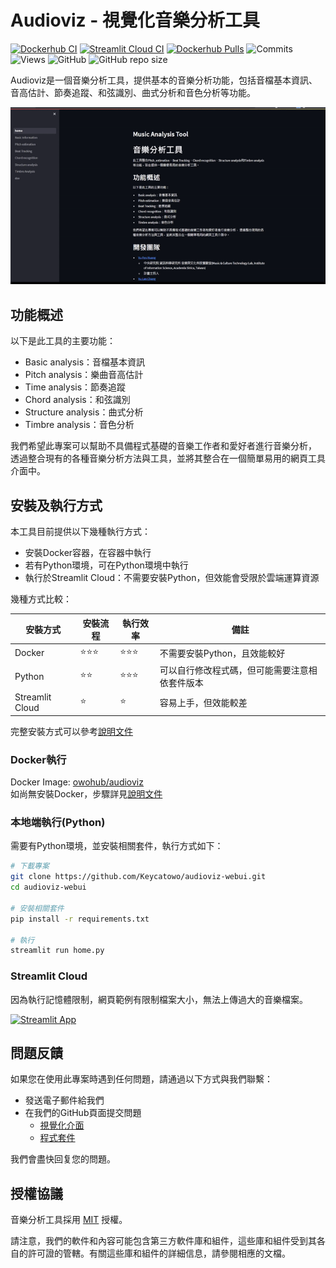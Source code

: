 # Audioviz - 視覺化音樂分析工具

[![Dockerhub CI](https://github.com/Keycatowo/audioviz-webui/actions/workflows/docker.yml/badge.svg?brach=main&style=plastic)](https://github.com/Keycatowo/audioviz-webui/actions/workflows/docker.yml)
[![Streamlit Cloud CI](https://github.com/Keycatowo/audioviz-webui/actions/workflows/st_cloud.yml/badge.svg?style=plastic)](https://github.com/Keycatowo/audioviz-webui/actions/workflows/st_cloud.yml)
[![Dockerhub Pulls](https://img.shields.io/docker/pulls/owohub/audioviz.svg)](https://hub.docker.com/repository/docker/owohub/audioviz/general)
![Commits](https://img.shields.io/github/commit-activity/m/Keycatowo/music-analysis)
![Views](https://hits.seeyoufarm.com/api/count/incr/badge.svg?url=https%3A%2F%2Fgithub.com%2FKeycatowo%2Fmusic-analysis&count_bg=%2379C83D&title_bg=%23555555&icon=&icon_color=%23E7E7E7&title=Views&edge_flat=false)
![GitHub](https://img.shields.io/github/license/Keycatowo/audioviz-webui?style=plastic) 
![GitHub repo size](https://img.shields.io/github/repo-size/Keycatowo/audioviz-webui?style=plastic) 


Audioviz是一個音樂分析工具，提供基本的音樂分析功能，包括音檔基本資訊、音高估計、節奏追蹤、和弦識別、曲式分析和音色分析等功能。

![](fig/demo.gif)

## 功能概述

以下是此工具的主要功能：

- Basic analysis：音檔基本資訊
- Pitch analysis：樂曲音高估計
- Time analysis：節奏追蹤
- Chord analysis：和弦識別
- Structure analysis：曲式分析
- Timbre analysis：音色分析

我們希望此專案可以幫助不具備程式基礎的音樂工作者和愛好者進行音樂分析，
透過整合現有的各種音樂分析方法與工具，並將其整合在一個簡單易用的網頁工具介面中。

## 安裝及執行方式
本工具目前提供以下幾種執行方式：
+ 安裝Docker容器，在容器中執行
+ 若有Python環境，可在Python環境中執行
+ 執行於Streamlit Cloud：不需要安裝Python，但效能會受限於雲端運算資源

幾種方式比較：

安裝方式 | 安裝流程 | 執行效率 | 備註
--- | --- | --- | ---
Docker | ⭐⭐⭐ | ⭐⭐⭐| 不需要安裝Python，且效能較好
Python | ⭐⭐ | ⭐⭐⭐ | 可以自行修改程式碼，但可能需要注意相依套件版本
Streamlit Cloud | ⭐ | ⭐ | 容易上手，但效能較差

完整安裝方式可以參考[說明文件](https://grace1287986s-organization.gitbook.io/audioviz-ui-v2/installation)

### Docker執行
Docker Image: [owohub/audioviz](https://hub.docker.com/r/owohub/audioviz)  
如尚無安裝Docker，步驟詳見[說明文件](https://grace1287986s-organization.gitbook.io/audioviz-ui-v2/installation)

### 本地端執行(Python)
需要有Python環境，並安裝相關套件，執行方式如下：
```sh
# 下載專案
git clone https://github.com/Keycatowo/audioviz-webui.git
cd audioviz-webui

# 安裝相關套件
pip install -r requirements.txt

# 執行
streamlit run home.py
```

### Streamlit Cloud
因為執行記憶體限制，網頁範例有限制檔案大小，無法上傳過大的音樂檔案。

[![Streamlit App](https://static.streamlit.io/badges/streamlit_badge_black_white.svg)](https://audioviz.streamlit.app/)


## 問題反饋
如果您在使用此專案時遇到任何問題，請通過以下方式與我們聯繫：

- 發送電子郵件給我們
- 在我們的GitHub頁面提交問題
    - [視覺化介面](https://github.com/Keycatowo/audioviz-webui/issues)
    - [程式套件](https://github.com/TrangDuLam/audioviz/issues)

我們會盡快回复您的問題。

## 授權協議

音樂分析工具採用 [MIT](https://opensource.org/license/mit/) 授權。

請注意，我們的軟件和內容可能包含第三方軟件庫和組件，這些庫和組件受到其各自的許可證的管轄。有關這些庫和組件的詳細信息，請參閱相應的文檔。







